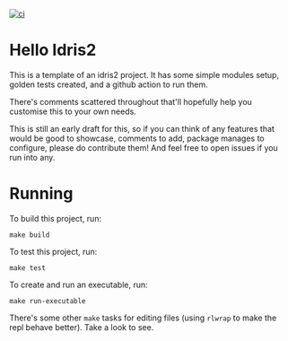 [![ci](https://github.com/alexhumphreys/hello-idris2/actions/workflows/ci.yml/badge.svg)](https://github.com/alexhumphreys/hello-idris2/actions/workflows/ci.yml)

# Hello Idris2

This is a template of an idris2 project. It has some simple modules setup, golden tests created, and a github action to run them.

There's comments scattered throughout that'll hopefully help you customise this to your own needs.

This is still an early draft for this, so if you can think of any features that would be good to showcase, comments to add, package manages to configure, please do contribute them! And feel free to open issues if you run into any.

# Running

To build this project, run:

```
make build
```

To test this project, run:

```
make test
```

To create and run an executable, run:

```
make run-executable
```

There's some other `make` tasks for editing files (using `rlwrap` to make the repl behave better). Take a look to see.

